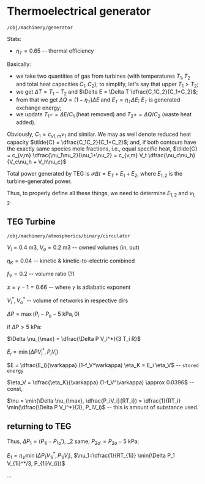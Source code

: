 # Thermoelectrical generator
`/obj/machinery/generator`

Stats:
- $\eta_T = 0.65$ -- thermal efficiency

Basically:
- we take two quantities of gas from turbines (with temperatures $T_1,T_2$ and total heat capacities $C_1,C_2$); to simplify, let's say that upper $T_1>T_2$;
- we get $\Delta T = T_1-T_2$ and $\Delta E = \Delta T \dfrac{C_1C_2}{C_1+C_2}$;
- from that we get $\Delta Q=(1-\eta_T)\Delta E$ and $E_T = \eta_T \Delta E$; $E_T$ is generated exchange energy;
- we update $T_1 -= \Delta E/C_1$ (heat removed) and $T_2 += \Delta Q/C_2$ (waste heat added).

Obviously, $C_1=c_{v1,m}\nu_1$ and similar. We may as well denote reduced heat capacity $\tilde{C} = \dfrac{C_1C_2}{C_1+C_2}$; 
and, if both contours have the exactly same species mole fractions, i.e., equal specific heat, $\tilde{C} = c_{v,m} \dfrac{\nu_1\nu_2}{\nu_1+\nu_2} = c_{v,m} V_t \dfrac{\nu_c\nu_h}{V_c\nu_h + V_h\nu_c}$

Total power generated by TEG is $\mathcal{P} \Delta\tau = E_T + E_1 + E_2$, where $E_{1,2}$ is the turbine-generated power.

Thus, to properly define all these things, we need to determine $E_{1,2}$ and $\nu_{1,2}$.

## TEG Turbine
`/obj/machinery/atmospherics/binary/circulator`

$V_i = 0.4$ m3, $V_o = 0.2$ m3 -- owned volumes (in, out)

$\eta_K=0.04$ -- kinetic & kinetic-to-electric combined

$f_V = 0.2$ -- volume ratio (?)

$\varkappa = \gamma - 1 = 0.66$ -- where $\gamma$ is adiabatic exponent

$V_i^*, V_o^*$ -- volume of networks in respective dirs

$\Delta P = \max(P_i - P_o - 5\text{ kPa}, 0)$

if $\Delta P>5$ kPa:

$\Delta \nu_{\max} = \dfrac{\Delta P V_i^*}{3 T_i R}$

<!-- $f_V = \min(1, \dfrac{\Delta P V_i^*}{P_i V_i}) $ -- `volume capacity used` (unused) -->

$E_i = \min(\Delta P V_i^*, P_i V_i)$

$E = \dfrac{E_i}{\varkappa}  (1-f_V^\varkappa) \eta_K = E_i \eta_V$ -- `stored energy`

$\eta_V = \dfrac{\eta_K}{\varkappa} (1-f_V^\varkappa) \approx 0.0396$ -- const,

$\nu = \min(\Delta \nu_{\max}, \dfrac{P_iV_i}{RT_i})
= \dfrac{1}{RT_i} \min(\dfrac{\Delta P V_i^*}{3}, P_iV_i)$ -- this is amount of substance used.

## returning to TEG

Thus, $\Delta P_1 = (P_{1i}-P_{1o}')$, _2 same; $P_{2o'}=P_{2o}-5\text{ kPa}$;

$E_1=\eta_V \min(\Delta P_1 V_{1i}^*, P_{1i}V_{i})$,
$\nu_1=\dfrac{1}{RT_{1i}} \min(\Delta P_1 V_{1i}^*/3, P_{1i}V_{i})$

...
